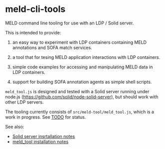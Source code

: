 # meld-cli-tools

MELD command line tooling for use with an LDP / Solid server.

This is intended to provide:

1. an easy way to experiment with LDP containers containing MELD annotations and SOFA match services.

2. a tool that for tesing MELD application interactions with LDP containers.

3. simple code examples for accessing and manipulating MELD data in LDP containers.

4. support for building SOFA annotation agents as simple shell scripts.

`meld_tool.js` is designed and tested with a Solid server running under node.js (https://github.com/solid/node-solid-server), but should work with other LDP servers.

The tooling currently consists of `src/meld-tool/meld_tool.js`, which is a work in progress.  See [TODO](./src/meld-tool/README.md) for status.

See also:

- [Solid server insrtallation notes](./notes/20190208-solid-server-install-run.md)
- [meld_tool installation notes](./notes/20190312-meld_tool-install-run.md)

